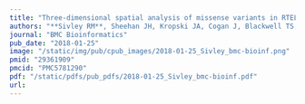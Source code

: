 ```yaml
---
title: "Three-dimensional spatial analysis of missense variants in RTEL1 identifies pathogenic variants in patients with Familial Interstitial Pneumonia"
authors: "**Sivley RM**, Sheehan JH, Kropski JA, Cogan J, Blackwell TS, Phillips JA, Bush WS, Meiler J, Capra JA."
journal: "BMC Bioinformatics"
pub_date: "2018-01-25"
image: "/static/img/pub/cpub_images/2018-01-25_Sivley_bmc-bioinf.png"
pmid: "29361909"
pmcid: "PMC5781290"
pdf: "/static/pdfs/pub_pdfs/2018-01-25_Sivley_bmc-bioinf.pdf"
url: 
---
```

